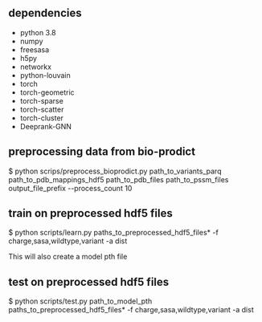 ## dependencies
 - python 3.8
 - numpy
 - freesasa
 - h5py
 - networkx
 - python-louvain
 - torch
 - torch-geometric
 - torch-sparse
 - torch-scatter
 - torch-cluster
 - Deeprank-GNN

## preprocessing data from bio-prodict
$ python scrips/preprocess_bioprodict.py path_to_variants_parq path_to_pdb_mappings_hdf5 path_to_pdb_files path_to_pssm_files output_file_prefix --process_count 10

## train on preprocessed hdf5 files
$ python scripts/learn.py paths_to_preprocessed_hdf5_files* -f charge,sasa,wildtype,variant -a dist

This will also create a model pth file


## test on preprocessed hdf5 files
$ python scripts/test.py path_to_model_pth paths_to_preprocessed_hdf5_files* -f charge,sasa,wildtype,variant -a dist

